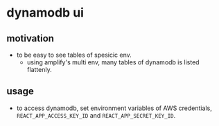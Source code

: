 # dynamodb ui

## motivation
- to be easy to see tables of spesicic env.
  - using amplify's multi env, many tables of dynamodb is listed flattenly.

## usage
- to access dynamodb, set environment variables of AWS credentials, `REACT_APP_ACCESS_KEY_ID` and `REACT_APP_SECRET_KEY_ID`.
